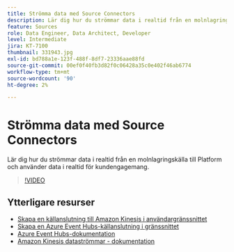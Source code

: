 ```yaml
---
title: Strömma data med Source Connectors
description: Lär dig hur du strömmar data i realtid från en molnlagringskälla till Platform och använder data i realtid för kundengagemang.
feature: Sources
role: Data Engineer, Data Architect, Developer
level: Intermediate
jira: KT-7100
thumbnail: 331943.jpg
exl-id: bd788a1e-123f-488f-8df7-23336aae88fd
source-git-commit: 00ef0f40fb3d82f0c06428a35c0e402f46ab6774
workflow-type: tm+mt
source-wordcount: '90'
ht-degree: 2%

---
```


# Strömma data med Source Connectors

Lär dig hur du strömmar data i realtid från en molnlagringskälla till Platform och använder data i realtid för kundengagemang.


>[!VIDEO](https://video.tv.adobe.com/v/331943?learn=on)

## Ytterligare resurser

* [Skapa en källanslutning till Amazon Kinesis i användargränssnittet](https://experienceleague.adobe.com/docs/experience-platform/sources/ui-tutorials/create/cloud-storage/kinesis.html)
* [Skapa en Azure Event Hubs-källanslutning i gränssnittet](https://experienceleague.adobe.com/docs/experience-platform/sources/ui-tutorials/create/cloud-storage/eventhub.html)
* [Azure Event Hubs-dokumentation](https://docs.microsoft.com/en-us/azure/event-hubs/)
* [Amazon Kinesis dataströmmar - dokumentation](https://docs.aws.amazon.com/kinesis/index.html)
